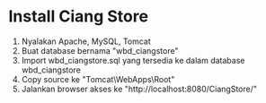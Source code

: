 Install Ciang Store
===============
1. Nyalakan Apache, MySQL, Tomcat
2. Buat database bernama "wbd_ciangstore"
3. Import wbd_ciangstore.sql yang tersedia ke dalam database wbd_ciangstore
4. Copy source ke "Tomcat\WebApps\Root"
5. Jalankan browser akses ke "http://localhost:8080/CiangStore/"